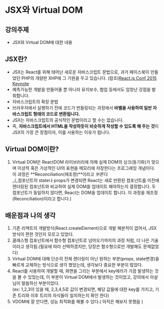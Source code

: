 # JSX와 Virtual DOM

## 강의주제

* JSX와 Virtual DOM에 대한 내용



## JSX란?

* JSX는 React를 위해 태어난 새로운 자바스크립트 문법으로, 과거 페이스북이 만들었던 PHP의 개량판 XHP에 그 기원을 두고 있습니다. (참조)[React.js Conf 2015 Keynote](https://www.youtube.com/watch?v=KVZ-P-ZI6W4)
* 예측가능한 개발을 만들어줄 뿐 아니라 유지보수, 협업 등에서도 엄청난 강점을 발휘합니다.
* 자바스크립트의 확장 문법
* 브라우저에서 실행하기 전에 코드가 번들링되는 과정에서 **바벨을 사용하여 일반 자바스크립트 형태의 코드로 변환됩니다.**
* JSX는 자바스크립트의 공식적인 문법이라고 할 수는 없습니다.
* 즉, **자바스크립트에서 HTML을 작성하듯이 비슷하게 작성할 수 있도록 해 주는 것**이 JSX의 가장 큰 장점이자, 이를 사용하는 이유가 됩니다.



## Virtual DOM이란?

1. Virtual DOM은 ReactDOM 라이브러리에 의해 실제 DOM의 싱크(동기화)가 맞으며 이상적 혹은 가상적인 UI의 표현을 메모리에 저장한다는 프로그래밍 개념이다. 이 과정은 **Reconciliation(재조정)**이라고 _부른다._\
   _(_컴포넌트의 state나 props가 변경되면 React는 새로 반환된 컴포넌트를 이전에 렌더링된 컴포넌트와 비교하여 실제 DOM을 업데이트 해야하는지 결정합니다. 두 컴포넌트가 동일하지 않다면, React는 DOM을 업데이트 합니다. 이 과정을 재조정(Reconciliation)이라고 합니다.)



## 배운점과 나의 생각

1. 기존 리액트의 개발방식(React.createElement)으로 개발 해본적이 없어서, JSX방식이 편한 것인지 모르고 있었다.
2. 클래스형 컴포넌트에서 함수형 컴포넌트로 넘어오기까지의 과정 처럼, 더 나은 기술이라고 생각됨.(필요에 따라 선택하겠지만, 당장은 함수형으로만 개발해도 문제없었다)
3. Virtual DOM에 대해 단순히 전체 렌더링이 아닌 원하는 부분(props, state변경)을 빠르게 교체하는 방식으로 생각 했었는데, 생각보다 중요한 부분이 많았다.
4. React를 사용하여 개발할 때, 화면을 그리는 부분에서 key에러가 가끔 발생하는 것을 볼 수 있었는데, 이 부분이 Virtual DOM에서 발생하는 것이었고, 강의에서 아샬님이 말씀하신 부분이었다.\
   (ex: 1,2,3이 있을 때, 2,3,4,5로 값이 변경되면, 해당 값들에 대한 key를 가지고, 기존 트리와 이후 트리의 자식들이 일치하는지 확인 한다)
5. VDOM에 잘 안다면, 성능 최적화를 해볼 수 있다.( 아직은 해보지 못했음 )





